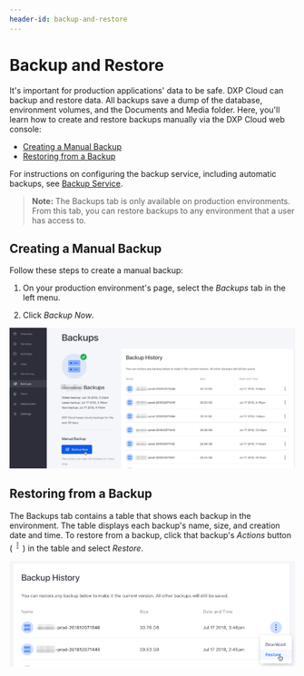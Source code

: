 ```yaml
---
header-id: backup-and-restore
---
```


# Backup and Restore

It's important for production applications' data to be safe. DXP Cloud can 
backup and restore data. All backups save a dump of the database, environment 
volumes, and the Documents and Media folder. Here, you'll learn how to create 
and restore backups manually via the DXP Cloud web console: 

-   [Creating a Manual Backup](#creating-a-manual-backup)
-   [Restoring from a Backup](#restoring-from-a-backup)

For instructions on configuring the backup service, including automatic backups, 
see 
[Backup Service](./backup-service.md). 

> **Note:** The Backups tab is only available on production environments. From this tab, you can restore backups to any environment that a user has access to. 

## Creating a Manual Backup

Follow these steps to create a manual backup: 

1.  On your production environment's page, select the *Backups* tab in the left 
    menu. 

2.  Click *Backup Now*. 

![Figure 1: You can create backups in DXP Cloud.](../../images/backups.png)

## Restoring from a Backup

The Backups tab contains a table that shows each backup in the environment. The 
table displays each backup's name, size, and creation date and time. To restore 
from a backup, click that backup's *Actions* button 
(![Actions](../../images/icon-actions.png)) 
in the table and select *Restore*. 

![Figure 2: You can restore from a backup in DXP Cloud.](../../images/backup-restore.png)
